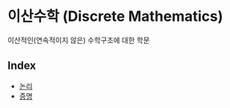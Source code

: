 # 이산수학 (Discrete Mathematics)
이산적인(연속적이지 않은) 수학구조에 대한 학문

## Index
- [논리](Logic.md)
- [증명](Proof.md)

